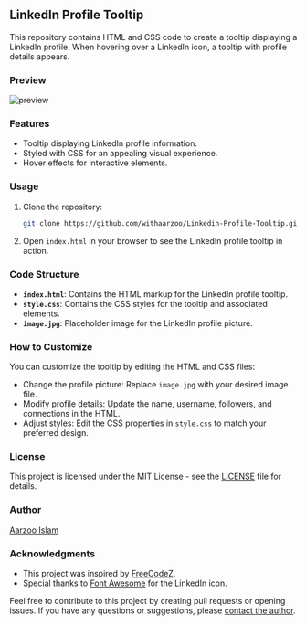 ## LinkedIn Profile Tooltip

This repository contains HTML and CSS code to create a tooltip displaying a LinkedIn profile. When hovering over a LinkedIn icon, a tooltip with profile details appears.

### Preview

![preview](https://github.com/withaarzoo/Linkedin-Profile-Tooltip/assets/59678435/8f9ceb01-fe03-4725-a70b-b804b791e57e)

### Features

- Tooltip displaying LinkedIn profile information.
- Styled with CSS for an appealing visual experience.
- Hover effects for interactive elements.

### Usage

1. Clone the repository:

    ```bash
    git clone https://github.com/withaarzoo/Linkedin-Profile-Tooltip.git
    ```

2. Open `index.html` in your browser to see the LinkedIn profile tooltip in action.

### Code Structure

- **`index.html`**: Contains the HTML markup for the LinkedIn profile tooltip.
- **`style.css`**: Contains the CSS styles for the tooltip and associated elements.
- **`image.jpg`**: Placeholder image for the LinkedIn profile picture.

### How to Customize

You can customize the tooltip by editing the HTML and CSS files:

- Change the profile picture: Replace `image.jpg` with your desired image file.
- Modify profile details: Update the name, username, followers, and connections in the HTML.
- Adjust styles: Edit the CSS properties in `style.css` to match your preferred design.

### License

This project is licensed under the MIT License - see the [LICENSE](LICENSE) file for details.

### Author

[Aarzoo Islam](https://twitter.com/withaarzoo)

### Acknowledgments

- This project was inspired by [FreeCodeZ](https://freecodez.com/).
- Special thanks to [Font Awesome](https://fontawesome.com/) for the LinkedIn icon.

Feel free to contribute to this project by creating pull requests or opening issues. If you have any questions or suggestions, please [contact the author](https://github.com/your-username).
